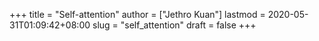 +++
title = "Self-attention"
author = ["Jethro Kuan"]
lastmod = 2020-05-31T01:09:42+08:00
slug = "self_attention"
draft = false
+++
